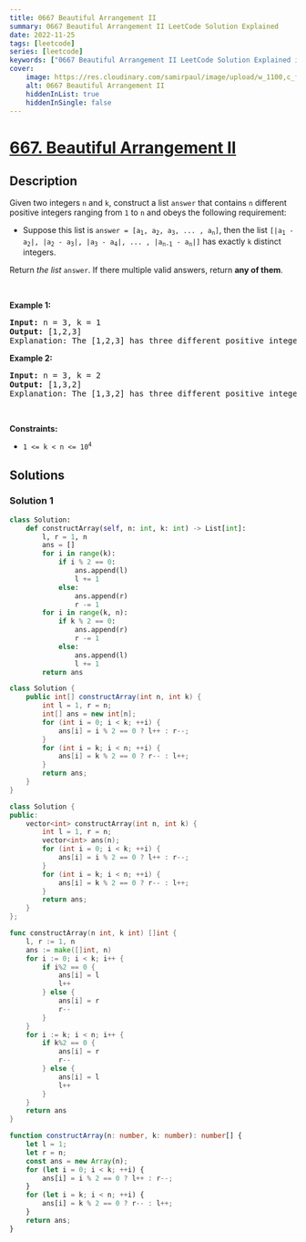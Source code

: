 ```yaml
---
title: 0667 Beautiful Arrangement II
summary: 0667 Beautiful Arrangement II LeetCode Solution Explained
date: 2022-11-25
tags: [leetcode]
series: [leetcode]
keywords: ["0667 Beautiful Arrangement II LeetCode Solution Explained in all languages", "0667 Beautiful Arrangement II", "LeetCode", "leetcode solution in Python3 C++ Java Go PHP Ruby Swift TypeScript Rust C# JavaScript C", "GeeksforGeeks", "InterviewBit", "Coding Ninjas", "HackerRank", "HackerEarth", "CodeChef", "TopCoder", "AlgoExpert", "freeCodeCamp", "Codeforces", "GitHub", "AtCoder", "Samir Paul"]
cover:
    image: https://res.cloudinary.com/samirpaul/image/upload/w_1100,c_fit,co_rgb:FFFFFF,l_text:Arial_75_bold:0667 Beautiful Arrangement II - Solution Explained/problem-solving.webp
    alt: 0667 Beautiful Arrangement II
    hiddenInList: true
    hiddenInSingle: false
---
```



# [667. Beautiful Arrangement II](https://leetcode.com/problems/beautiful-arrangement-ii)


## Description

<p>Given two integers <code>n</code> and <code>k</code>, construct a list <code>answer</code> that contains <code>n</code> different positive integers ranging from <code>1</code> to <code>n</code> and obeys the following requirement:</p>

<ul>
	<li>Suppose this list is <code>answer =&nbsp;[a<sub>1</sub>, a<sub>2</sub>, a<sub>3</sub>, ... , a<sub>n</sub>]</code>, then the list <code>[|a<sub>1</sub> - a<sub>2</sub>|, |a<sub>2</sub> - a<sub>3</sub>|, |a<sub>3</sub> - a<sub>4</sub>|, ... , |a<sub>n-1</sub> - a<sub>n</sub>|]</code> has exactly <code>k</code> distinct integers.</li>
</ul>

<p>Return <em>the list</em> <code>answer</code>. If there multiple valid answers, return <strong>any of them</strong>.</p>

<p>&nbsp;</p>
<p><strong class="example">Example 1:</strong></p>

<pre>
<strong>Input:</strong> n = 3, k = 1
<strong>Output:</strong> [1,2,3]
Explanation: The [1,2,3] has three different positive integers ranging from 1 to 3, and the [1,1] has exactly 1 distinct integer: 1
</pre>

<p><strong class="example">Example 2:</strong></p>

<pre>
<strong>Input:</strong> n = 3, k = 2
<strong>Output:</strong> [1,3,2]
Explanation: The [1,3,2] has three different positive integers ranging from 1 to 3, and the [2,1] has exactly 2 distinct integers: 1 and 2.
</pre>

<p>&nbsp;</p>
<p><strong>Constraints:</strong></p>

<ul>
	<li><code>1 &lt;= k &lt; n &lt;= 10<sup>4</sup></code></li>
</ul>

## Solutions

### Solution 1

<!-- tabs:start -->

```python
class Solution:
    def constructArray(self, n: int, k: int) -> List[int]:
        l, r = 1, n
        ans = []
        for i in range(k):
            if i % 2 == 0:
                ans.append(l)
                l += 1
            else:
                ans.append(r)
                r -= 1
        for i in range(k, n):
            if k % 2 == 0:
                ans.append(r)
                r -= 1
            else:
                ans.append(l)
                l += 1
        return ans
```

```java
class Solution {
    public int[] constructArray(int n, int k) {
        int l = 1, r = n;
        int[] ans = new int[n];
        for (int i = 0; i < k; ++i) {
            ans[i] = i % 2 == 0 ? l++ : r--;
        }
        for (int i = k; i < n; ++i) {
            ans[i] = k % 2 == 0 ? r-- : l++;
        }
        return ans;
    }
}
```

```cpp
class Solution {
public:
    vector<int> constructArray(int n, int k) {
        int l = 1, r = n;
        vector<int> ans(n);
        for (int i = 0; i < k; ++i) {
            ans[i] = i % 2 == 0 ? l++ : r--;
        }
        for (int i = k; i < n; ++i) {
            ans[i] = k % 2 == 0 ? r-- : l++;
        }
        return ans;
    }
};
```

```go
func constructArray(n int, k int) []int {
	l, r := 1, n
	ans := make([]int, n)
	for i := 0; i < k; i++ {
		if i%2 == 0 {
			ans[i] = l
			l++
		} else {
			ans[i] = r
			r--
		}
	}
	for i := k; i < n; i++ {
		if k%2 == 0 {
			ans[i] = r
			r--
		} else {
			ans[i] = l
			l++
		}
	}
	return ans
}
```

```ts
function constructArray(n: number, k: number): number[] {
    let l = 1;
    let r = n;
    const ans = new Array(n);
    for (let i = 0; i < k; ++i) {
        ans[i] = i % 2 == 0 ? l++ : r--;
    }
    for (let i = k; i < n; ++i) {
        ans[i] = k % 2 == 0 ? r-- : l++;
    }
    return ans;
}
```

<!-- tabs:end -->

<!-- end -->
